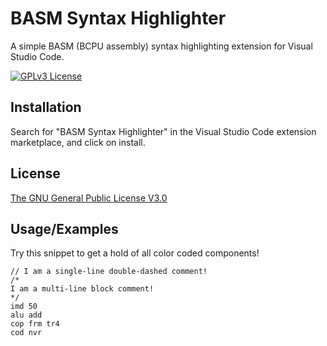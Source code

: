 
# BASM Syntax Highlighter

A simple BASM (BCPU assembly) syntax highlighting extension for Visual Studio Code.


[![GPLv3 License](https://img.shields.io/badge/License-GPL%20v3-yellow.svg)](https://opensource.org/licenses/)


## Installation

Search for "BASM Syntax Highlighter" in the Visual Studio Code extension marketplace, and click on install.
## License

[The GNU General Public License V3.0](https://www.gnu.org/licenses/gpl-3.0.en.html)


## Usage/Examples

Try this snippet to get a hold of all color coded components!

```
// I am a single-line double-dashed comment!
/*
I am a multi-line block comment!
*/
imd 50
alu add
cop frm tr4
cod nvr
```